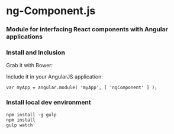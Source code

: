 # ng-Component.js

### Module for interfacing React components with Angular applications

### Install and Inclusion
Grab it with Bower:

Include it in your AngularJS application:

    var myApp = angular.module( 'myApp', [ 'ngComponent' ] );

### Install local dev environment
    npm install -g gulp
    npm install
    gulp watch
